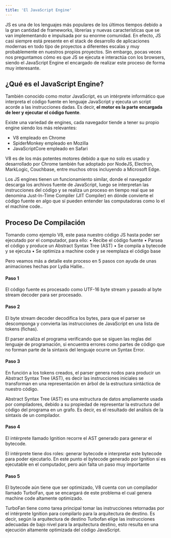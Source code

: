 ```yaml
---
title: 'El JavaScript Engine'
---
```


JS es una de los lenguajes más populares de los últimos tiempos debido a la gran cantidad de frameworks, librerías y nuevas características que se van implementando e impulsada por su enorme comunidad. En efecto, JS casi siempre está presente en el stack de desarrollo de aplicaciones modernas en todo tipo de proyectos a diferentes escalas y muy probablemente en nuestros propios proyectos. Sin embargo, pocas veces nos preguntamos cómo es que JS se ejecuta e interactúa con los browsers, siendo el JavaScript Engine el encargado de realizar este proceso de forma muy interesante. 

## ¿Qué es el JavaScript Engine?  

También conocido como motor JavaScript, es un intérprete informático que interpreta el código fuente en lenguaje JavaScript y ejecuta un script acorde a las instrucciones dadas. Es decir, **el motor es la parte encargada de leer y ejecutar el código fuente**.

Existe una variedad de engines, cada navegador tiende a tener su propio engine siendo los más relevantes: 
* V8 empleado en Chrome
* SpiderMonkey empleado en Mozilla 
* JavaScriptCore empleado en Safari

V8 es de los más potentes motores debido a que no solo es usado y desarrollado por Chrome también fue adoptado por NodeJS, Electron, MarkLogic, Couchbase, entre muchos otros incluyendo a Microsoft Edge.

Los JS engines tienen un funcionamiento similar, donde el navegador descarga los archivos fuente de JavaScript, luego se interpretan las instrucciones del código y se realiza un proceso en tiempo real que se denomina Just-In-Time Compiler (JIT Compiler) en dónde convierte el código fuente en algo que sí pueden entender las computadoras como lo el el machine code..

## Proceso De Compilación
Tomando como ejemplo V8,  este pasa nuestro código JS hasta poder ser ejecutado por el computador, para ello:
•	Recibe el código fuente
•	Parsea el código y produce un Abstract Syntax Tree (AST)
•	Se compila a bytecode y se ejecuta
•	Se optimiza a machine code y se reemplaza el código base

Pero veamos más a detalle este proceso en 5 pasos con ayuda de unas animaciones hechas por Lydia Hallie..

#### Paso 1
El código fuente es procesado como UTF-16 byte stream y pasado al byte stream decoder para ser procesado.
  
#### Paso 2
El byte stream decoder decodifica los bytes, para que el parser se descomponga y convierta las instrucciones de JavaScript en una lista de tokens (fichas).

El parser analiza el programa verificando que se siguen las reglas del lenguaje de programación, si encuentra errores como partes de código que no forman parte de la sintaxis del lenguaje ocurre un Syntax Error. 

#### Paso 3
En función a los tokens creados, el parser genera nodos para producir un Abstract Syntax Tree (AST), es decir las instrucciones iniciales se transforman en una representación en árbol de la estructura sintáctica de nuestro código.

Abstract Syntax Tree (AST) es una estructura de datos ampliamente usada por compiladores, debido a su propiedad de representar la estructura del código del programa en un grafo. Es decir, es el resultado del análisis de la sintaxis de un compilador.

#### Paso 4
El intérprete llamado Ignition recorre el AST generado para generar el bytecode. 

El intérprete tiene dos roles: generar bytecode e interpretar este bytecode para poder ejecutarlo. En este punto el bytecode generado por Ignition sí es ejecutable en el computador, pero aún falta un paso muy importante

#### Paso 5
El bytecode aún tiene que ser optimizado, V8 cuenta con un compilador llamado TurboFan, que se encargará de este problema el cual genera machine code altamente optimizado. 

TurboFan tiene como tarea principal tomar las instrucciones retornadas por el intérprete Ignition para compilarlo para la arquitectura de destino. Es decir, según la arquitectura de destino Turbofan elige las instrucciones adecuadas de bajo nivel para la arquitectura destino, esto  resulta en una ejecución altamente optimizada del código JavaScript.


